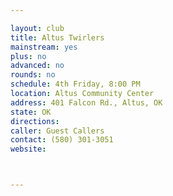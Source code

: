 ```yaml
---

layout: club
title: Altus Twirlers
mainstream: yes
plus: no
advanced: no
rounds: no
schedule: 4th Friday, 8:00 PM
location: Altus Community Center
address: 401 Falcon Rd., Altus, OK
state: OK
directions: 
caller: Guest Callers
contact: (580) 301-3051
website: 



---
```



